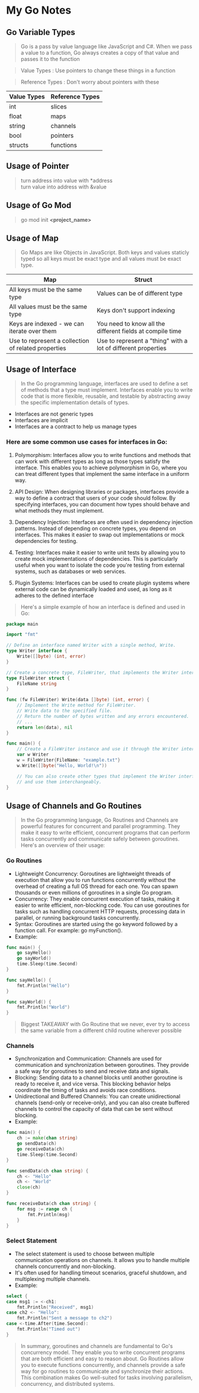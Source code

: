 # My Go Notes

## Go Variable Types

>Go is a pass by value language like JavaScript and C#.
When we pass a value to a function, Go always creates a copy of that value and passes it to the function

> Value Types : Use pointers to change these things in a function

> Reference Types : Don't worry about pointers with these

| Value Types   | Reference Types |
| -------- | ------- |
| int  | slices    |
| float |  maps  |
| string    | channels   |
| bool    | pointers   |
| structs    | functions   |


## Usage of Pointer
> turn address into value with *address  
> turn value into address with &value

## Usage of Go Mod
> go mod init **<project_name>**

## Usage of Map

> Go Maps are like Objects in JavaScript. Both keys and values staticly typed so all keys must be exact type and all values must be exact type.

| Map  | Struct |
| -------- | ------- |
| All keys must be the same type  | Values can be of different type    |
| All values must be the same type    |  Keys don't support indexing  |
| Keys are indexed - we can iterate over them    | You need to know all the different fields at compile time   |
| Use to represent a collection of related properties    | Use to represent a "thing" with a lot of different properties   |

## Usage of Interface

> In the Go programming language, interfaces are used to define a set of methods that a type must implement. Interfaces enable you to write code that is more flexible, reusable, and testable by abstracting away the specific implementation details of types. 

* Interfaces are not generic types
* Interfaces are implicit
* Interfaces are a contract to help us manage types

### Here are some common use cases for interfaces in Go:

1. Polymorphism: Interfaces allow you to write functions and methods that can work with different types as long as those types satisfy the interface. This enables you to achieve polymorphism in Go, where you can treat different types that implement the same interface in a uniform way.

2. API Design: When designing libraries or packages, interfaces provide a way to define a contract that users of your code should follow. By specifying interfaces, you can document how types should behave and what methods they must implement.

3. Dependency Injection: Interfaces are often used in dependency injection patterns. Instead of depending on concrete types, you depend on interfaces. This makes it easier to swap out implementations or mock dependencies for testing.

4. Testing: Interfaces make it easier to write unit tests by allowing you to create mock implementations of dependencies. This is particularly useful when you want to isolate the code you're testing from external systems, such as databases or web services.

5. Plugin Systems: Interfaces can be used to create plugin systems where external code can be dynamically loaded and used, as long as it adheres to the defined interface

> Here's a simple example of how an interface is defined and used in Go:

```go
package main

import "fmt"

// Define an interface named Writer with a single method, Write.
type Writer interface {
    Write([]byte) (int, error)
}

// Create a concrete type, FileWriter, that implements the Writer interface.
type FileWriter struct {
    FileName string
}

func (fw FileWriter) Write(data []byte) (int, error) {
    // Implement the Write method for FileWriter.
    // Write data to the specified file.
    // Return the number of bytes written and any errors encountered.
    // ...
    return len(data), nil
}

func main() {
    // Create a FileWriter instance and use it through the Writer interface.
    var w Writer
    w = FileWriter{FileName: "example.txt"}
    w.Write([]byte("Hello, World!\n"))

    // You can also create other types that implement the Writer interface
    // and use them interchangeably.
}
```


## Usage of Channels and Go Routines

> In the Go programming language, Go Routines and Channels are powerful features for concurrent and parallel programming. They make it easy to write efficient, concurrent programs that can perform tasks concurrently and communicate safely between goroutines. Here's an overview of their usage:

### Go Routines

* Lightweight Concurrency: Goroutines are lightweight threads of execution that allow you to run functions concurrently without the overhead of creating a full OS thread for each one. You can spawn thousands or even millions of goroutines in a single Go program.
* Concurrency: They enable concurrent execution of tasks, making it easier to write efficient, non-blocking code. You can use goroutines for tasks such as handling concurrent HTTP requests, processing data in parallel, or running background tasks concurrently.
* Syntax: Goroutines are started using the go keyword followed by a function call. For example: go myFunction().
* Example:
```go 
func main() {
    go sayHello()
    go sayWorld()
    time.Sleep(time.Second)
}

func sayHello() {
    fmt.Println("Hello")
}

func sayWorld() {
    fmt.Println("World")
}
```

> Biggest TAKEAWAY with Go Routine that we never, ever try to access the same variable from a different child routine wherever possible

### Channels
* Synchronization and Communication: Channels are used for communication and synchronization between goroutines. They provide a safe way for goroutines to send and receive data and signals.
* Blocking: Sending data to a channel blocks until another goroutine is ready to receive it, and vice versa. This blocking behavior helps coordinate the timing of tasks and avoids race conditions.
* Unidirectional and Buffered Channels: You can create unidirectional channels (send-only or receive-only), and you can also create buffered channels to control the capacity of data that can be sent without blocking.
* Example:
```go
func main() {
    ch := make(chan string)
    go sendData(ch)
    go receiveData(ch)
    time.Sleep(time.Second)
}

func sendData(ch chan string) {
    ch <- "Hello"
    ch <- "World"
    close(ch)
}

func receiveData(ch chan string) {
    for msg := range ch {
        fmt.Println(msg)
    }
}
```

### Select Statement
* The select statement is used to choose between multiple communication operations on channels. It allows you to handle multiple channels concurrently and non-blocking.
* It's often used for handling timeout scenarios, graceful shutdown, and multiplexing multiple channels.
* Example:
```go
select {
case msg1 := <-ch1:
    fmt.Println("Received", msg1)
case ch2 <- "Hello":
    fmt.Println("Sent a message to ch2")
case <-time.After(time.Second):
    fmt.Println("Timed out")
}
```
> In summary, goroutines and channels are fundamental to Go's concurrency model. They enable you to write concurrent programs that are both efficient and easy to reason about. Go Routines allow you to execute functions concurrently, and channels provide a safe way for go routines to communicate and synchronize their actions. This combination makes Go well-suited for tasks involving parallelism, concurrency, and distributed systems.




